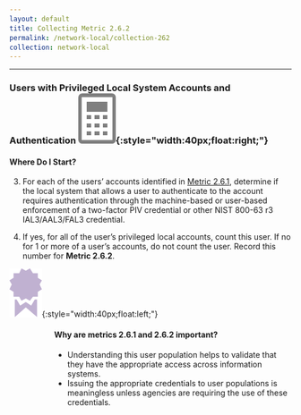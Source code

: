 ```yaml
---
layout: default
title: Collecting Metric 2.6.2
permalink: /network-local/collection-262
collection: network-local
---
```

---
### Users with Privileged Local System Accounts and Authentication ![calc logo](../img/calc.png){:style="width:40px;float:right;"}
#### Where Do I Start?

3. For each of the users’ accounts identified in [Metric 2.6.1](../network-local/collection-261), determine if the local system that allows a user to authenticate to the account requires authentication through the machine-based or user-based enforcement of a two-factor PIV credential or other NIST 800-63 r3 IAL3/AAL3/FAL3 credential.

4. If yes, for all of the user’s privileged local accounts, count this user. If no for 1 or more of a user’s accounts, do not count the user. Record this number for <b>Metric 2.6.2</b>.

![ribbon logo](../img/ribbon.png){:style="width:40px;float:left;"}
<style>
div .usa-alert {background-color: #e1f3f8;}
div .usa-alert-text {
padding-left: 5rem;
horizontal-align: right; }
  </style>
  <div class="usa-alert">
  <div class="usa-alert-text">
    <p class="usa-alert-text"><H4>Why are metrics 2.6.1 and 2.6.2 important?</H4></p>
    <ul>
      <li>  Understanding this user population helps to validate that they have the appropriate access across information systems.</li>
      <li> Issuing the appropriate credentials to user populations is meaningless unless agencies are requiring the use of these credentials.</li>
      </ul>
</div>
</div>
